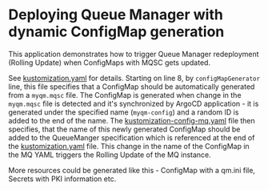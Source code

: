 # Deploying Queue Manager with dynamic ConfigMap generation

This application demonstrates how to trigger Queue Manager redeployment (Rolling Update) when ConfigMaps with MQSC gets updated. 

See [kustomization.yaml](resources/kustomization.yaml) for details. Starting on line 8, by `configMapGenerator` line, this file specifies that a ConfigMap should be automatically generated from a `myqm.mqsc` file. The ConfigMap is generated when change in the `myqm.mqsc` file is detected and it's synchronized by ArgoCD application - it is generated under the specified name (`myqm-config`) and a random ID is added to the end of the name. The [kustomization-config-mq.yaml](resources/kustomization-config-mq.yaml) file then specifies, that the name of this newly generated ConfigMap should be added to the QueueManger specification which is referenced at the end of the [kustomization.yaml](resources/kustomization.yaml) file. This change in the name of the ConfigMap in the MQ YAML triggers the Rolling Update of the MQ instance. 

More resources could be generated like this - ConfigMap with a qm.ini file, Secrets with PKI information etc. 